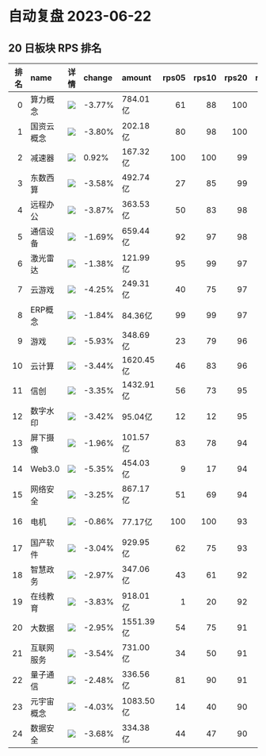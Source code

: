 # 自动复盘 2023-06-22
## 20 日板块 RPS 排名
|   排名 | name       | 详情                                                                                                | change   | amount    |   rps05 |   rps10 |   rps20 |   rps50 |   rps120 |   rps250 | volume       |
|-------:|:-----------|:----------------------------------------------------------------------------------------------------|:---------|:----------|--------:|--------:|--------:|--------:|---------:|---------:|:-------------|
|      0 | 算力概念   | ![](https://sykent-blog-image.oss-cn-beijing.aliyuncs.com/quant/image/2023/6/1687422824404-tmp.jpg) | -3.77%   | 784.01亿  |      61 |      88 |     100 |      98 |        0 |        0 | 2585.34万手  |
|      1 | 国资云概念 | ![](https://sykent-blog-image.oss-cn-beijing.aliyuncs.com/quant/image/2023/6/1687422825860-tmp.jpg) | -3.80%   | 202.18亿  |      80 |      98 |     100 |      80 |       99 |      100 | 840.36万手   |
|      2 | 减速器     | ![](https://sykent-blog-image.oss-cn-beijing.aliyuncs.com/quant/image/2023/6/1687422826744-tmp.jpg) | 0.92%    | 167.32亿  |     100 |     100 |      99 |     100 |       88 |        0 | 1412.37万手  |
|      3 | 东数西算   | ![](https://sykent-blog-image.oss-cn-beijing.aliyuncs.com/quant/image/2023/6/1687422827724-tmp.jpg) | -3.58%   | 492.74亿  |      27 |      85 |      99 |      91 |       98 |       98 | 2336.70万手  |
|      4 | 远程办公   | ![](https://sykent-blog-image.oss-cn-beijing.aliyuncs.com/quant/image/2023/6/1687422828697-tmp.jpg) | -3.87%   | 363.53亿  |      50 |      83 |      98 |      78 |       98 |       98 | 1695.54万手  |
|      5 | 通信设备   | ![](https://sykent-blog-image.oss-cn-beijing.aliyuncs.com/quant/image/2023/6/1687422829677-tmp.jpg) | -1.69%   | 659.44亿  |      92 |      97 |      98 |      97 |       95 |       96 | 2314.30万手  |
|      6 | 激光雷达   | ![](https://sykent-blog-image.oss-cn-beijing.aliyuncs.com/quant/image/2023/6/1687422830643-tmp.jpg) | -1.38%   | 121.99亿  |      95 |      99 |      97 |      91 |       82 |       87 | 476.82万手   |
|      7 | 云游戏     | ![](https://sykent-blog-image.oss-cn-beijing.aliyuncs.com/quant/image/2023/6/1687422831560-tmp.jpg) | -4.25%   | 249.31亿  |      40 |      75 |      97 |      98 |      100 |       99 | 2076.99万手  |
|      8 | ERP概念    | ![](https://sykent-blog-image.oss-cn-beijing.aliyuncs.com/quant/image/2023/6/1687422832155-tmp.jpg) | -1.84%   | 84.36亿   |      99 |      99 |      97 |      93 |        0 |        0 | 357.33万手   |
|      9 | 游戏       | ![](https://sykent-blog-image.oss-cn-beijing.aliyuncs.com/quant/image/2023/6/1687422833141-tmp.jpg) | -5.93%   | 348.69亿  |      23 |      79 |      96 |      99 |      100 |      100 | 2714.46万手  |
|     10 | 云计算     | ![](https://sykent-blog-image.oss-cn-beijing.aliyuncs.com/quant/image/2023/6/1687422834094-tmp.jpg) | -3.44%   | 1620.45亿 |      46 |      83 |      96 |      75 |       95 |       97 | 8079.81万手  |
|     11 | 信创       | ![](https://sykent-blog-image.oss-cn-beijing.aliyuncs.com/quant/image/2023/6/1687422834961-tmp.jpg) | -3.35%   | 1432.91亿 |      56 |      73 |      95 |      72 |       97 |        0 | 6440.33万手  |
|     12 | 数字水印   | ![](https://sykent-blog-image.oss-cn-beijing.aliyuncs.com/quant/image/2023/6/1687422835548-tmp.jpg) | -3.42%   | 95.04亿   |      12 |      12 |      95 |      81 |        0 |        0 | 531.40万手   |
|     13 | 屏下摄像   | ![](https://sykent-blog-image.oss-cn-beijing.aliyuncs.com/quant/image/2023/6/1687422836476-tmp.jpg) | -1.96%   | 101.57亿  |      83 |      78 |      94 |      70 |       81 |       67 | 843.12万手   |
|     14 | Web3.0     | ![](https://sykent-blog-image.oss-cn-beijing.aliyuncs.com/quant/image/2023/6/1687422840278-tmp.jpg) | -5.35%   | 454.03亿  |       9 |      17 |      94 |      90 |       99 |        0 | 2560.06万手  |
|     15 | 网络安全   | ![](https://sykent-blog-image.oss-cn-beijing.aliyuncs.com/quant/image/2023/6/1687422841337-tmp.jpg) | -3.25%   | 867.17亿  |      51 |      69 |      94 |      47 |       92 |       95 | 4921.41万手  |
|     16 | 电机       | ![](https://sykent-blog-image.oss-cn-beijing.aliyuncs.com/quant/image/2023/6/1687422842309-tmp.jpg) | -0.86%   | 77.17亿   |     100 |     100 |      93 |      99 |       90 |       88 | 390.81万手   |
|     17 | 国产软件   | ![](https://sykent-blog-image.oss-cn-beijing.aliyuncs.com/quant/image/2023/6/1687422843266-tmp.jpg) | -3.04%   | 929.95亿  |      62 |      75 |      93 |      63 |       91 |       92 | 4438.36万手  |
|     18 | 智慧政务   | ![](https://sykent-blog-image.oss-cn-beijing.aliyuncs.com/quant/image/2023/6/1687422844241-tmp.jpg) | -2.97%   | 347.06亿  |      43 |      61 |      92 |      55 |       90 |       93 | 1926.49万手  |
|     19 | 在线教育   | ![](https://sykent-blog-image.oss-cn-beijing.aliyuncs.com/quant/image/2023/6/1687422845226-tmp.jpg) | -3.83%   | 918.01亿  |       1 |      20 |      92 |      95 |       96 |       97 | 5506.13万手  |
|     20 | 大数据     | ![](https://sykent-blog-image.oss-cn-beijing.aliyuncs.com/quant/image/2023/6/1687422846251-tmp.jpg) | -2.95%   | 1551.39亿 |      54 |      75 |      91 |      64 |       89 |       90 | 10439.57万手 |
|     21 | 互联网服务 | ![](https://sykent-blog-image.oss-cn-beijing.aliyuncs.com/quant/image/2023/6/1687422847143-tmp.jpg) | -3.54%   | 731.00亿  |      34 |      50 |      91 |      54 |       93 |       94 | 4064.83万手  |
|     22 | 量子通信   | ![](https://sykent-blog-image.oss-cn-beijing.aliyuncs.com/quant/image/2023/6/1687422848107-tmp.jpg) | -2.48%   | 336.56亿  |      81 |      90 |      91 |      78 |       83 |       80 | 1777.43万手  |
|     23 | 元宇宙概念 | ![](https://sykent-blog-image.oss-cn-beijing.aliyuncs.com/quant/image/2023/6/1687422849043-tmp.jpg) | -4.03%   | 1083.50亿 |      14 |      40 |      90 |      83 |       96 |       94 | 6339.92万手  |
|     24 | 数据安全   | ![](https://sykent-blog-image.oss-cn-beijing.aliyuncs.com/quant/image/2023/6/1687422850042-tmp.jpg) | -3.68%   | 334.38亿  |      44 |      47 |      90 |      18 |       93 |       95 | 1935.36万手  |